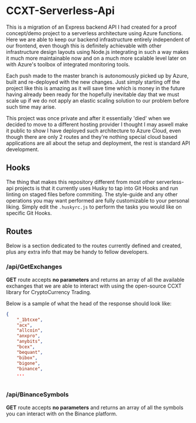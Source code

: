 # CCXT-Serverless-Api

This is a migration of an Express backend API I had created for a proof concept/demo project to a serverless architecture using Azure functions. Here we are able to keep our backend infrastructure entirely independent of our frontend, even though this is definitely achievable with other infrastructure design layouts using Node.js integrating in such a way makes it much more maintainable now and on a much more scalable level later on with Azure's toolbox of integrated monitoring tools.

Each push made to the master branch is autonomously picked up by Azure, built and re-deployed with the new changes. Just simply starting off the project like this is amazing as it will save time which is money in the future having already been ready for the hopefully inevitable day that we must scale up if we do not apply an elastic scaling solution to our problem before such time may arise.

This project was once private and after it essentially 'died' when we decided to move to a different hosting provider I thought I may aswell make it public to show I have deployed such architecture to Azure Cloud, even though there are only 2 routes and they're nothing special cloud based applications are all about the setup and deployment, the rest is standard API development.

## Hooks

The thing that makes this repository different from most other serverless-api projects is that it currently uses Husky to tap into Git Hooks and run linting on staged files before commiting. The style-guide and any other operations you may want performed are fully customizable to your personal liking. Simply edit the `.huskyrc.js` to perform the tasks you would like on specific Git Hooks.


## Routes

Below is a section dedicated to the routes currently defined and created, plus any extra info that may be handy to fellow developers.

### /api/GetExchanges

**GET** route accepts **no parameters** and returns an array of all the available exchanges that we are able to interact with using the open-source CCXT library for CryptoCurrency Trading.

Below is a sample of what the head of the response should look like:

```json
{
    "_1btcxe",
    "acx",
    "allcoin",
    "anxpro",
    "anybits",
    "bcex",
    "bequant",
    "bibox",
    "bigone",
    "binance",
    ...
    
```

### /api/BinanceSymbols

**GET** route accepts **no parameters** and returns an array of all the symbols you can interact with on the Binance platform.